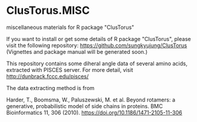 # ClusTorus.MISC
miscellaneous materials for R package "ClusTorus"


If you want to install or get some details of R package "ClusTorus", please visit the following repository:
https://github.com/sungkyujung/ClusTorus (Vignettes and package manual will be generated soon.)


This repository contains some diheral angle data of several amino acids,
extracted with PISCES server. For more detail, visit http://dunbrack.fccc.edu/pisces/ 


The data extracting method is from 

Harder, T., Boomsma, W., Paluszewski, M. et al. 
Beyond rotamers: a generative, probabilistic model of side chains in proteins. BMC Bioinformatics 11, 306 (2010). 
https://doi.org/10.1186/1471-2105-11-306
